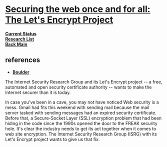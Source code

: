 # **[Securing the web once and for all: The Let's Encrypt Project](https://www.zdnet.com/home-and-office/networking/securing-the-web-once-and-for-all-the-open-encryption-project/)**

**[Current Status](../../../../development/status/weekly/current_status.md)**\
**[Research List](../../../../research_list.md)**\
**[Back Main](../../../../README.md)**

## references

- **[Boulder](https://en.wikipedia.org/wiki/Let%27s_Encrypt#Software_implementation)**

The Internet Security Research Group and its Let's Encrypt project -- a free, automated and open security certificate authority -- wants to make the Internet securer than it is today.

In case you've been in a cave, you may not have noticed Web security is a mess. Gmail had fits this weekend with sending mail because the mail server tasked with sending messages had an expired security certificate. Before that, a Secure-Socket Layer (SSL) encryption problem that had been hiding in the code since the 1990s opened the door to the FREAK security hole. It's clear the industry needs to get its act together when it comes to web site encryption. The Internet Security Research Group (ISRG) with its Let's Encrypt project wants to give us that fix.
